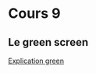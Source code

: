 # Cours 9


## Le green screen
[Explication green](https://cmontmorency365-my.sharepoint.com/:p:/g/personal/flpilote_cmontmorency_qc_ca/Ef03A9FT-YdOiXknjJVdRkQBlzZ3r3HL9orQbhAi1inuQg?e=Mdbw1f
) 
